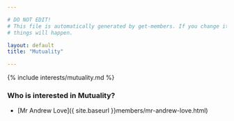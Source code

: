 ```yaml
---

# DO NOT EDIT!
# This file is automatically generated by get-members. If you change it, bad
# things will happen.

layout: default
title: "Mutuality"

---
```


{% include interests/mutuality.md %}

### Who is interested in Mutuality?


* [Mr Andrew Love]({ site.baseurl }}members/mr-andrew-love.html)
